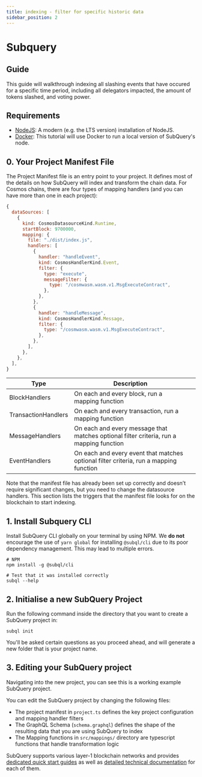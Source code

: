 ```yaml
---
title: indexing - filter for specific historic data
sidebar_position: 2
---
```


# Subquery

## Guide 
This guide will walkthrough indexing all slashing events that have occured for a specific time period, including all delegators impacted, the amount of tokens slashed, and voting power.

## Requirements 
- [NodeJS](https://nodejs.org/en/): A modern (e.g. the LTS version) installation of NodeJS.
- [Docker](https://docker.com/): This tutorial will use Docker to run a local version of SubQuery's node.

## 0. Your Project Manifest File
The Project Manifest file is an entry point to your project. It defines most of the details on how SubQuery will index and transform the chain data.
For Cosmos chains, there are four types of mapping handlers (and you can have more than one in each project):

```js
{
  dataSources: [
    {
      kind: CosmosDatasourceKind.Runtime,
      startBlock: 9700000,
      mapping: {
        file: "./dist/index.js",
        handlers: [
          {
            handler: "handleEvent",
            kind: CosmosHandlerKind.Event,
            filter: {
              type: "execute",
              messageFilter: {
                type: "/cosmwasm.wasm.v1.MsgExecuteContract",
              },
            },
          },
          {
            handler: "handleMessage",
            kind: CosmosHandlerKind.Message,
            filter: {
              type: "/cosmwasm.wasm.v1.MsgExecuteContract",
            },
          },
        ],
      },
    },
  ],
}
```

Type | Description | |
--- | --- | --- | 
BlockHandlers |  On each and every block, run a mapping function| 
TransactionHandlers | On each and every transaction, run a mapping function | 
MessageHandlers | On each and every message that matches optional filter criteria, run a mapping function | 
EventHandlers | On each and every event that matches optional filter criteria, run a mapping function|

Note that the manifest file has already been set up correctly and doesn’t require significant changes, but you need to change the datasource handlers. This section lists the triggers that the manifest file looks for on the blockchain to start indexing.


## 1. Install Subquery CLI
Install SubQuery CLI globally on your terminal by using NPM. We **do not** encourage the use of `yarn global` for installing `@subql/cli` due to its poor dependency management. This may lead to multiple errors.

```shell
# NPM
npm install -g @subql/cli

# Test that it was installed correctly
subql --help
```

## 2. Initialise a new SubQuery Project

Run the following command inside the directory that you want to create a SubQuery project in:

```shell
subql init
```

You'll be asked certain questions as you proceed ahead, and will generate a new folder that is your project name.

## 3. Editing your SubQuery project
Navigating into the new project, you can see this is a working example SubQuery project.  

You can edit the SubQuery project by changing the following files:
- The project manifest in `project.ts` defines the key project configuration and mapping handler filters
- The GraphQL Schema (`schema.graphql`) defines the shape of the resulting data that you are using SubQuery to index
- The Mapping functions in `src/mappings/` directory are typescript functions that handle transformation logic

SubQuery supports various layer-1 blockchain networks and provides [dedicated quick start guides](https://academy.subquery.network/quickstart/quickstart.html) as well as [detailed technical documentation](https://academy.subquery.network/build/introduction.html) for each of them.
